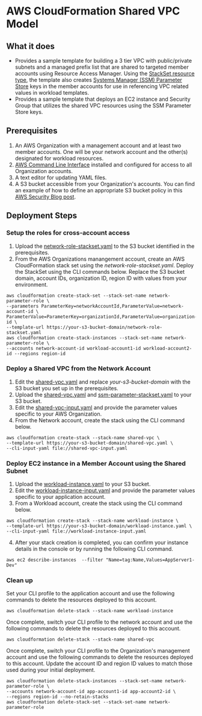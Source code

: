 # AWS CloudFormation Shared VPC Model

## What it does
* Provides a sample template for building a 3 tier VPC with public/private subnets and a managed prefix list that are shared to targeted member accounts using Resource Access Manager. Using the [StackSet resource type](https://docs.aws.amazon.com/AWSCloudFormation/latest/UserGuide/aws-resource-cloudformation-stackset.html), the template also creates [Systems Manager (SSM) Parameter Store](https://docs.aws.amazon.com/systems-manager/latest/userguide/systems-manager-parameter-store.html) keys in the member accounts for use in referencing VPC related values in workload templates.
* Provides a sample template that deploys an EC2 instance and Security Group that utilizes the shared VPC resources using the SSM Parameter Store keys.

## Prerequisites
1.	An AWS Organization with a management account and at least two member accounts. One will be your network account and the other(s) designated for workload resources.
2.	[AWS Command Line Interface](https://aws.amazon.com/cli/) installed and configured for access to all Organization accounts.
3.	A text editor for updating YAML files.
4.	A S3 bucket accessible from your Organization's accounts.  You can find an example of how to define an appropriate S3 bucket policy in this [AWS Security Blog post](https://aws.amazon.com/blogs/security/control-access-to-aws-resources-by-using-the-aws-organization-of-iam-principals/).

## Deployment Steps
### Setup the roles for cross-account access
1. Upload the [network-role-stackset.yaml](../blobs/mainline/--/network-role-stackset.yaml) to the S3 bucket identified in the prerequisites.
2. From the AWS Organizations manangement account, create an AWS CloudFormation stack set using the *network-role-stackset.yaml*. Deploy the StackSet using the CLI commands below. Replace the S3 bucket domain, account IDs, organization ID, region ID with values from your environment.
```
aws cloudformation create-stack-set --stack-set-name network-parameter-role \
--parameters ParameterKey=networkAccountId,ParameterValue=network-account-id \
ParameterValue=ParameterKey=organizationId,ParameterValue=organization-id \
--template-url https://your-s3-bucket-domain/network-role-stackset.yaml
aws cloudformation create-stack-instances --stack-set-name network-parameter-role \
--accounts network-account-id workload-account1-id workload-account2-id --regions region-id
```

### Deploy a Shared VPC from the Network Account
1.	Edit the [shared-vpc.yaml](../blobs/mainline/--/shared-vpc.yaml) and replace *your-s3-bucket-domain* with the S3 bucket you set up in the prerequisites.
2.	Upload the [shared-vpc.yaml](../blobs/mainline/--/shared-vpc.yaml) and [ssm-parameter-stackset.yaml](../blobs/mainline/--/ssm-parameter-stackset.yaml) to your S3 bucket.
3.	Edit the [shared-vpc-input.yaml](../blobs/mainline/--/shared-vpc-input.yaml) and provide the parameter values specific to your AWS Organization.
4.	From the Network account, create the stack using the CLI command below.
```
aws cloudformation create-stack --stack-name shared-vpc \
--template-url https://your-s3-bucket-domain/shared-vpc.yaml \
--cli-input-yaml file://shared-vpc-input.yaml
```

### Deploy EC2 instance in a Member Account using the Shared Subnet
1.	Upload the [workload-instance.yaml](../blobs/mainline/--/workload-instance.yaml) to your S3 bucket.
2.	Edit the [workload-instance-input.yaml](../blobs/mainline/--/workload-instance-input.yaml) and provide the parameter values specific to your application account.
3.	From a Workload account, create the stack using the CLI command below.
```
aws cloudformation create-stack --stack-name workload-instance \
--template-url https://your-s3-bucket-domain/workload-instance.yaml \
--cli-input-yaml file://workload-instance-input.yaml
```

4. After your stack creation is completed, you can confirm your instance details in the console or by running the following CLI command.
```
aws ec2 describe-instances  --filter "Name=tag:Name,Values=AppServer1-Dev"
```

### Clean up
Set your CLI profile to the application account and use the following commands to delete the resources deployed to this account.
```
aws cloudformation delete-stack --stack-name workload-instance
```
Once complete, switch your CLI profile to the network account and use the following commands to delete the resources deployed to this account.
```
aws cloudformation delete-stack --stack-name shared-vpc
```
Once complete, switch your CLI profile to the Organization's management account and use the following commands to delete the resources deployed to this account.  Update the account ID and region ID values to match those used during your initial deployment.
```
aws cloudformation delete-stack-instances --stack-set-name network-parameter-role \
--accounts network-account-id app-account1-id app-account2-id \
--regions region-id --no-retain-stacks
aws cloudformation delete-stack-set --stack-set-name network-parameter-role

```